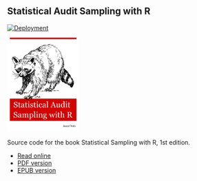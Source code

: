 ## Statistical Audit Sampling with R

[![Deployment](https://github.com/koenderks/sasr/actions/workflows/pages/pages-build-deployment/badge.svg)](https://github.com/koenderks/sasr/actions/workflows/pages/pages-build-deployment)

<p align='left'><img src='https://github.com/koenderks/sasr/raw/master/cover.png' width='33%'></p>

Source code for the book Statistical Sampling with R, 1st edition.

- [Read online](https://koenderks.github.io/sasr/)
- [PDF version](https://github.com/koenderks/sasr/raw/master/sasr.pdf)
- [EPUB version](https://github.com/koenderks/sasr/raw/master/sasr.epub)
